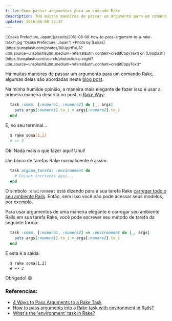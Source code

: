 ```yaml
---
title: Como passar argumentos para um comando Rake
description: THá muitas maneiras de passar um argumento para um comando Rake, algumas delas são abordadas neste blog post.
updated: 2016-08-08 23:37
---
```


<small>
  ![Osaka Prefecture, Japan](/assets/2018-08-08-how-to-pass-argument-to-a-rake-task/1.jpg "Osaka Prefecture, Japan")
  *Photo by [Lukas](https://unsplash.com/photos/80UpjrtFxLA?utm_source=unsplash&utm_medium=referral&utm_content=creditCopyText) on [Unsplash](https://unsplash.com/search/photos/tokio-night?utm_source=unsplash&utm_medium=referral&utm_content=creditCopyText)*
</small>

Há muitas maneiras de passar um argumento para um comando Rake, algumas delas são abordadas neste [blog post](https://cobwwweb.com/4-ways-to-pass-arguments-to-a-rake-task).

Na minha humilde opinião, a maneira mais elegante de fazer isso é usar a primeira maneira descrita no post, o [Rake Way](https://cobwwweb.com/4-ways-to-pass-arguments-to-a-rake-task#method-1-the-rake-way):

```ruby
  task :soma, [:numero1, :numero2] do |_, args|
    puts args[:numero1].to_i + args[:numero2].to_i
  end
```

E, no seu terminal…

```bash
  $ rake soma[1,2]
  # => 3
```

Ok! Nada mais o que fazer aqui! Uhul!

Um bloco de tarefas Rake normalmente é assim:

```ruby
  task alguma_tarefa: :environment do
    # Coisas incríveis aqui...
  end
```

O símbolo `:environment` está dizendo para a sua tarefa Rake [carregar todo o seu ambiente Rails](https://stackoverflow.com/questions/7044714/whats-the-environment-task-in-rake/18617481#18617481). Então, sem isso você não pode acessar seus modelos, por exemplo.

Para usar argumentos de uma maneira elegante e carregar seu ambiente Rails em sua tarefa Rake, você pode escrever seu método de tarefa da seguinte forma:

```ruby
  task :soma, [:numero1, :numero2] => :environment do |_, args|
    puts args[:numero1].to_i + args[:numero2].to_i
  end
```

E esta é a saída:

```shell
  $ rake soma[1,2]
  # => 3
```

Obrigado! 😄

### Referencias:

  - [4 Ways to Pass Arguments to a Rake Task](https://cobwwweb.com/4-ways-to-pass-arguments-to-a-rake-task#method-1-the-rake-way)
  - [How to pass arguments into a Rake task with environment in Rails?](https://stackoverflow.com/questions/1357639/how-to-pass-arguments-into-a-rake-task-with-environment-in-rails/5393324#5393324)
  - [What's the 'environment' task in Rake?](https://stackoverflow.com/questions/7044714/whats-the-environment-task-in-rake/18617481#18617481)
